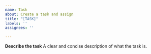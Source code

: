 ```yaml
---
name: Task
about: Create a task and assign
title: "[TASK]"
labels: ''
assignees: ''

---
```


**Describe the task**
A clear and concise description of what the task is.
